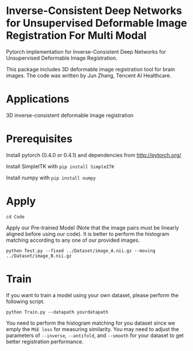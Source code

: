 # Inverse-Consistent Deep Networks for Unsupervised Deformable Image Registration For Multi Modal

Pytorch implementation for Inverse-Consistent Deep Networks for Unsupervised Deformable Image Registration.

This package includes 3D deformable image registration tool for brain images. The code was written by Jun Zhang, Tencent AI Healthcare.

# Applications

3D inverse-consistent deformable image registration

# Prerequisites


Install pytorch (0.4.0 or 0.4.1) and dependencies from http://pytorch.org/ 

Install SimpleITK with `pip install SimpleITK` 

Install numpy with `pip install numpy`

# Apply
```
cd Code
```
Apply our Pre-trained Model (Note that the image pairs must be linearly aligned before using our code).
It is better to perform the histogram matching according to any one of our provided images. 
```
python Test.py --fixed ../Dataset/image_A.nii.gz --moving ../Dataset/image_B.nii.gz
```

# Train 
If you want to train a model using your own dataset, please perform the following script.
```
python Train.py --datapath yourdatapath
```
You need to perform the histogram matching for you dataset since we emply the `MSE loss` for measuring similarity.
You may need to adjust the parameters of `--inverse`, `--antifold`, and  `--smooth` for your dataset to get better registration performance. 
